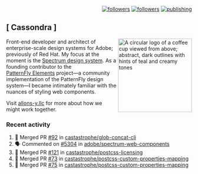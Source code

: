 <p align="right"><a rel="me" href="https://front-end.social/@castastrophe">
    <img alt="followers" title="Follow me on Mastodon" src="https://img.shields.io/mastodon/follow/109297102751309835?domain=https%3A%2F%2Ffront-end.social&label=Follow&logo=mastodon&logoColor=white&style=for-the-badge&labelColor=008080&color=006969"/></a>
  <a href="https://codepen.io/castastrophe/">
    <img alt="followers" title="Follow me on CodePen" src="https://img.shields.io/badge/23-1?color=640464&labelColor=7c007c&style=for-the-badge&logo=codepen&label=Follow"/></a>
<a href="https://castastrophe.medium.com/">
    <img alt="publishing" title="View articles on Medium" src="https://img.shields.io/badge/107-1?color=666&labelColor=444&label=subscribe&logo=medium&logoColor=white&style=for-the-badge"/></a>
</p>

## [&nbsp;Cassondra&nbsp;]

<img align="right" src="https://github-production-user-asset-6210df.s3.amazonaws.com/1840295/253016758-ba468774-1cd3-42c2-8f43-947b5eeb5edf.png" height="200" alt="A circular logo of a coffee cup viewed from above; abstract, dark outlines with hints of teal and creamy tones">

Front-end developer and architect of enterprise-scale design systems for Adobe; previously of Red Hat. My focus at the moment is the [Spectrum design system](https://github.com/adobe/spectrum-css). As a founding contributor to the [PatternFly&nbsp;Elements](https://github.com/patternfly/patternfly-elements) project&mdash;a community implementation of the PatternFly design system&mdash;I became intimately familiar with the nuances of styling web components.

Visit [allons-y.llc](http://allons-y.llc/) for more about how we might work together.

### Recent activity

<!--START_SECTION:activity-->
1. 🎉 Merged PR [#92](https://github.com/castastrophe/glob-concat-cli/pull/92) in [castastrophe/glob-concat-cli](https://github.com/castastrophe/glob-concat-cli)
2. 🗣 Commented on [#5304](https://github.com/adobe/spectrum-web-components/pull/5304#issuecomment-2769708828) in [adobe/spectrum-web-components](https://github.com/adobe/spectrum-web-components)
3. 🎉 Merged PR [#121](https://github.com/castastrophe/postcss-licensing/pull/121) in [castastrophe/postcss-licensing](https://github.com/castastrophe/postcss-licensing)
4. 🎉 Merged PR [#73](https://github.com/castastrophe/postcss-custom-properties-mapping/pull/73) in [castastrophe/postcss-custom-properties-mapping](https://github.com/castastrophe/postcss-custom-properties-mapping)
5. 🎉 Merged PR [#75](https://github.com/castastrophe/postcss-custom-properties-mapping/pull/75) in [castastrophe/postcss-custom-properties-mapping](https://github.com/castastrophe/postcss-custom-properties-mapping)
<!--END_SECTION:activity-->
